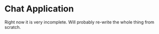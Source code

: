 # Chat Application
Right now it is very incomplete. Will probably re-write the whole thing from scratch.
